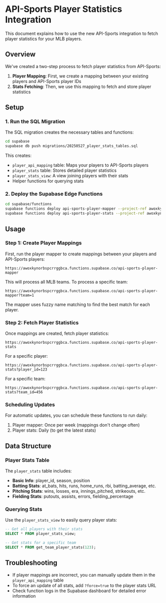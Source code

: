 # API-Sports Player Statistics Integration

This document explains how to use the new API-Sports integration to fetch player statistics for your MLB players.

## Overview

We've created a two-step process to fetch player statistics from API-Sports:

1. **Player Mapping**: First, we create a mapping between your existing players and API-Sports player IDs
2. **Stats Fetching**: Then, we use this mapping to fetch and store player statistics

## Setup

### 1. Run the SQL Migration

The SQL migration creates the necessary tables and functions:

```bash
cd supabase
supabase db push migrations/20250527_player_stats_tables.sql
```

This creates:
- `player_api_mapping` table: Maps your players to API-Sports players
- `player_stats` table: Stores detailed player statistics
- `player_stats_view`: A view joining players with their stats
- Helper functions for querying stats

### 2. Deploy the Supabase Edge Functions

```bash
cd supabase/functions
supabase functions deploy api-sports-player-mapper --project-ref awoxkynorbspcrrggbca
supabase functions deploy api-sports-player-stats --project-ref awoxkynorbspcrrggbca
```

## Usage

### Step 1: Create Player Mappings

First, run the player mapper to create mappings between your players and API-Sports players:

```
https://awoxkynorbspcrrggbca.functions.supabase.co/api-sports-player-mapper
```

This will process all MLB teams. To process a specific team:

```
https://awoxkynorbspcrrggbca.functions.supabase.co/api-sports-player-mapper?team=1
```

The mapper uses fuzzy name matching to find the best match for each player.

### Step 2: Fetch Player Statistics

Once mappings are created, fetch player statistics:

```
https://awoxkynorbspcrrggbca.functions.supabase.co/api-sports-player-stats
```

For a specific player:

```
https://awoxkynorbspcrrggbca.functions.supabase.co/api-sports-player-stats?player_id=123
```

For a specific team:

```
https://awoxkynorbspcrrggbca.functions.supabase.co/api-sports-player-stats?team_id=456
```

### Scheduling Updates

For automatic updates, you can schedule these functions to run daily:

1. Player mapper: Once per week (mappings don't change often)
2. Player stats: Daily (to get the latest stats)

## Data Structure

### Player Stats Table

The `player_stats` table includes:

- **Basic Info**: player_id, season, position
- **Batting Stats**: at_bats, hits, runs, home_runs, rbi, batting_average, etc.
- **Pitching Stats**: wins, losses, era, innings_pitched, strikeouts, etc.
- **Fielding Stats**: putouts, assists, errors, fielding_percentage

### Querying Stats

Use the `player_stats_view` to easily query player stats:

```sql
-- Get all players with their stats
SELECT * FROM player_stats_view;

-- Get stats for a specific team
SELECT * FROM get_team_player_stats(123);
```

## Troubleshooting

- If player mappings are incorrect, you can manually update them in the `player_api_mapping` table
- To force an update of all stats, add `?force=true` to the player stats URL
- Check function logs in the Supabase dashboard for detailed error information
